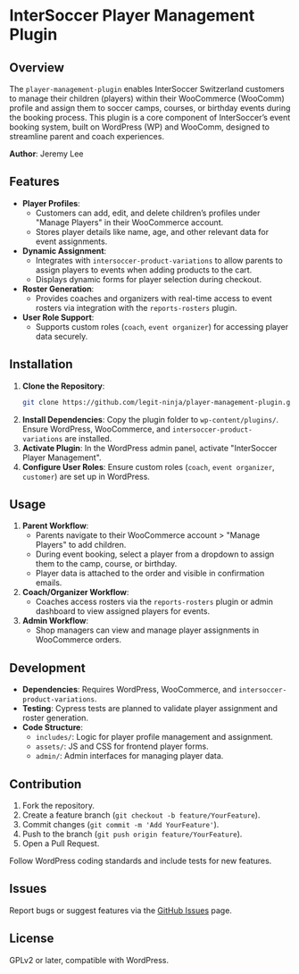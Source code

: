 # InterSoccer Player Management Plugin

## Overview
The `player-management-plugin` enables InterSoccer Switzerland customers to manage their children (players) within their WooCommerce (WooComm) profile and assign them to soccer camps, courses, or birthday events during the booking process. This plugin is a core component of InterSoccer’s event booking system, built on WordPress (WP) and WooComm, designed to streamline parent and coach experiences.

**Author**: Jeremy Lee

## Features
- **Player Profiles**:
  - Customers can add, edit, and delete children’s profiles under "Manage Players" in their WooCommerce account.
  - Stores player details like name, age, and other relevant data for event assignments.
- **Dynamic Assignment**:
  - Integrates with `intersoccer-product-variations` to allow parents to assign players to events when adding products to the cart.
  - Displays dynamic forms for player selection during checkout.
- **Roster Generation**:
  - Provides coaches and organizers with real-time access to event rosters via integration with the `reports-rosters` plugin.
- **User Role Support**:
  - Supports custom roles (`coach`, `event organizer`) for accessing player data securely.

## Installation
1. **Clone the Repository**:
   ```bash
   git clone https://github.com/legit-ninja/player-management-plugin.git
   ```
2. **Install Dependencies**:
   Copy the plugin folder to `wp-content/plugins/`. Ensure WordPress, WooCommerce, and `intersoccer-product-variations` are installed.
3. **Activate Plugin**:
   In the WordPress admin panel, activate "InterSoccer Player Management".
4. **Configure User Roles**:
   Ensure custom roles (`coach`, `event organizer`, `customer`) are set up in WordPress.

## Usage
1. **Parent Workflow**:
   - Parents navigate to their WooCommerce account > "Manage Players" to add children.
   - During event booking, select a player from a dropdown to assign them to the camp, course, or birthday.
   - Player data is attached to the order and visible in confirmation emails.
2. **Coach/Organizer Workflow**:
   - Coaches access rosters via the `reports-rosters` plugin or admin dashboard to view assigned players for events.
3. **Admin Workflow**:
   - Shop managers can view and manage player assignments in WooCommerce orders.

## Development
- **Dependencies**: Requires WordPress, WooCommerce, and `intersoccer-product-variations`.
- **Testing**: Cypress tests are planned to validate player assignment and roster generation.
- **Code Structure**:
  - `includes/`: Logic for player profile management and assignment.
  - `assets/`: JS and CSS for frontend player forms.
  - `admin/`: Admin interfaces for managing player data.

## Contribution
1. Fork the repository.
2. Create a feature branch (`git checkout -b feature/YourFeature`).
3. Commit changes (`git commit -m 'Add YourFeature'`).
4. Push to the branch (`git push origin feature/YourFeature`).
5. Open a Pull Request.

Follow WordPress coding standards and include tests for new features.

## Issues
Report bugs or suggest features via the [GitHub Issues](https://github.com/legit-ninja/player-management-plugin/issues) page.

## License
GPLv2 or later, compatible with WordPress.
